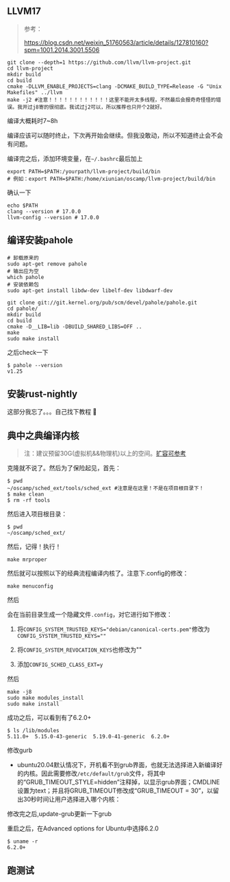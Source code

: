 ## LLVM17

> 参考：
>
> https://blog.csdn.net/weixin_51760563/article/details/127810160?spm=1001.2014.3001.5506

```shell
git clone --depth=1 https://github.com/llvm/llvm-project.git
cd llvm-project
mkdir build
cd build
cmake -DLLVM_ENABLE_PROJECTS=clang -DCMAKE_BUILD_TYPE=Release -G "Unix Makefiles" ../llvm
make -j2 #注意！！！！！！！！！！！！这里不能开太多线程，不然最后会报奇奇怪怪的错误。我开过j8寄的很彻底。我试过j2可以，所以推荐也只开个2就好。
```

编译大概耗时7~8h

编译应该可以随时终止，下次再开始会继续。但我没敢动，所以不知道终止会不会有问题。



编译完之后，添加环境变量，在`~/.bashrc`最后加上

```shell
export PATH=$PATH:/yourpath/llvm-project/build/bin
# 例如：export PATH=$PATH:/home/xiunian/oscamp/llvm-project/build/bin
```

确认一下

```shell
echo $PATH
clang --version # 17.0.0
llvm-config --version # 17.0.0
```



## 编译安装pahole

```shell
# 卸载原来的
sudo apt-get remove pahole
# 输出应为空
which pahole
# 安装依赖包
sudo apt-get install libdw-dev libelf-dev libdwarf-dev

git clone git://git.kernel.org/pub/scm/devel/pahole/pahole.git
cd pahole/
mkdir build
cd build
cmake -D__LIB=lib -DBUILD_SHARED_LIBS=OFF ..
make
sudo make install
```

之后check一下

```shell
$ pahole --version
v1.25
```



## 安装rust-nightly

这部分我忘了。。。自己找下教程 :baby:



## 典中之典编译内核

> 注：建议预留30G(虚拟机&&物理机)以上的空间。[扩容可参考](https://blog.csdn.net/qq_37140721/article/details/125619393)

克隆就不说了。然后为了保险起见，首先：

```shell
$ pwd
~/oscamp/sched_ext/tools/sched_ext #注意是在这里！不是在项目根目录下！
$ make clean
$ rm -rf tools
```

然后进入项目根目录：

```shell
$ pwd
~/oscamp/sched_ext/
```

然后，记得！执行！

```shell
make mrproper
```



然后就可以按照以下的经典流程编译内核了。注意下.config的修改：



```shell
make menuconfig
```

然后  

会在当前目录生成一个隐藏文件`.config`，对它进行如下修改：

1. 将`CONFIG_SYSTEM_TRUSTED_KEYS="debian/canonical-certs.pem"`修改为`CONFIG_SYSTEM_TRUSTED_KEYS=""` 

2. 将`CONFIG_SYSTEM_REVOCATION_KEYS`也修改为""

3. 添加`CONFIG_SCHED_CLASS_EXT=y`

然后

```shell
make -j8
sudo make modules_install
sudo make install
```

成功之后，可以看到有了6.2.0+

```shell
$ ls /lib/modules
5.11.0+  5.15.0-43-generic  5.19.0-41-generic  6.2.0+
```

修改gurb

- ubuntu20.04默认情况下，开机看不到grub界面，也就无法选择进入新编译好的内核。因此需要修改`/etc/default/grub`文件，将其中的“GRUB_TIMEOUT_STYLE=hidden”注释掉，以显示grub界面；CMDLINE设置为text；并且将GRUB_TIMEOUT修改成“GRUB_TIMEOUT = 30”，以留出30秒时间让用户选择进入哪个内核：

修改完之后,update-grub更新一下grub

重启之后，在Advanced options for Ubuntu中选择6.2.0

```shell
$ uname -r
6.2.0+
```



## 跑测试
